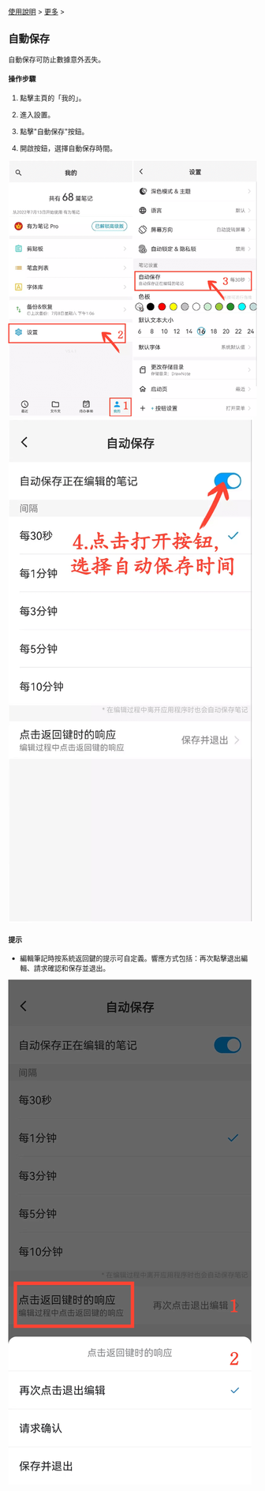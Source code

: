 [使用說明](/dragonnest/drawnote/manual/zh) > [更多](/dragonnest/drawnote/manual/zh/more) >

自動保存
---
自動保存可防止數據意外丟失。

#### 操作步驟

1. 點擊主頁的「我的」。

2. 進入設置。

3. 點擊"自動保存"按鈕。

4. 開啟按鈕，選擇自動保存時間。

![](imgs/autosave1.png)
![](imgs/autosave2.png)

#### 提示
- 編輯筆記時按系統返回鍵的提示可自定義。響應方式包括：再次點擊退出編輯、請求確認和保存並退出。


![](imgs/autosave3.png)